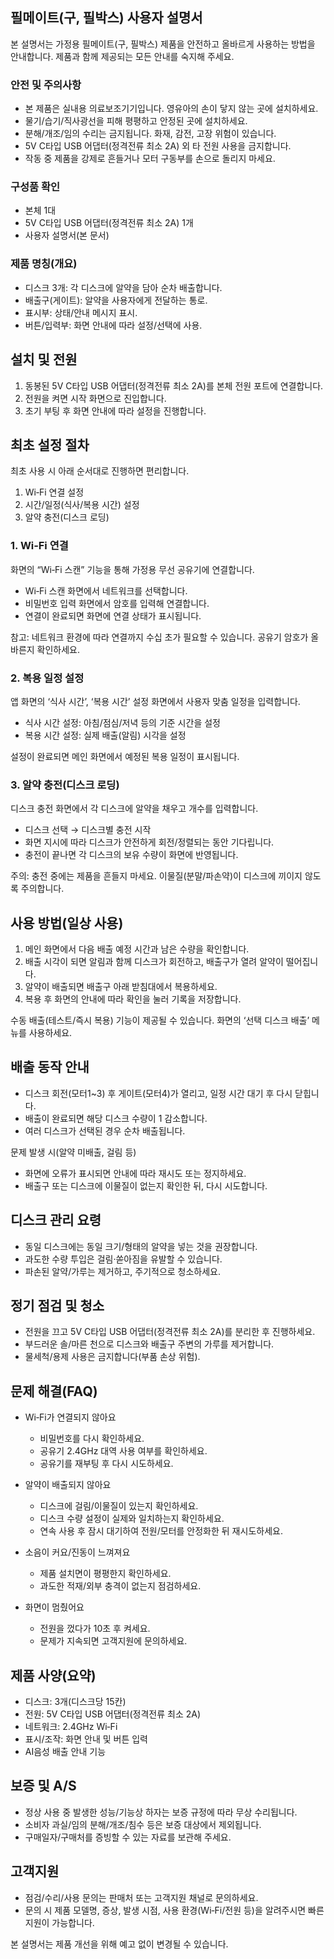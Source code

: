 ## 필메이트(구, 필박스) 사용자 설명서

본 설명서는 가정용 필메이트(구, 필박스) 제품을 안전하고 올바르게 사용하는 방법을 안내합니다. 제품과 함께 제공되는 모든 안내를 숙지해 주세요.

### 안전 및 주의사항
- 본 제품은 실내용 의료보조기기입니다. 영유아의 손이 닿지 않는 곳에 설치하세요.
- 물기/습기/직사광선을 피해 평평하고 안정된 곳에 설치하세요.
- 분해/개조/임의 수리는 금지됩니다. 화재, 감전, 고장 위험이 있습니다.
- 5V C타입 USB 어댑터(정격전류 최소 2A) 외 타 전원 사용을 금지합니다.
- 작동 중 제품을 강제로 흔들거나 모터 구동부를 손으로 돌리지 마세요.

### 구성품 확인
- 본체 1대
- 5V C타입 USB 어댑터(정격전류 최소 2A) 1개
- 사용자 설명서(본 문서)

### 제품 명칭(개요)
- 디스크 3개: 각 디스크에 알약을 담아 순차 배출합니다.
- 배출구(게이트): 알약을 사용자에게 전달하는 통로.
- 표시부: 상태/안내 메시지 표시.
- 버튼/입력부: 화면 안내에 따라 설정/선택에 사용.

## 설치 및 전원
1) 동봉된 5V C타입 USB 어댑터(정격전류 최소 2A)를 본체 전원 포트에 연결합니다.
2) 전원을 켜면 시작 화면으로 진입합니다.
3) 초기 부팅 후 화면 안내에 따라 설정을 진행합니다.

## 최초 설정 절차
최초 사용 시 아래 순서대로 진행하면 편리합니다.
1) Wi‑Fi 연결 설정
2) 시간/일정(식사/복용 시간) 설정
3) 알약 충전(디스크 로딩)

### 1. Wi‑Fi 연결
화면의 “Wi‑Fi 스캔” 기능을 통해 가정용 무선 공유기에 연결합니다.
- Wi‑Fi 스캔 화면에서 네트워크를 선택합니다.
- 비밀번호 입력 화면에서 암호를 입력해 연결합니다.
- 연결이 완료되면 화면에 연결 상태가 표시됩니다.

참고: 네트워크 환경에 따라 연결까지 수십 초가 필요할 수 있습니다. 공유기 암호가 올바른지 확인하세요.

### 2. 복용 일정 설정
앱 화면의 ‘식사 시간’, ‘복용 시간’ 설정 화면에서 사용자 맞춤 일정을 입력합니다.
- 식사 시간 설정: 아침/점심/저녁 등의 기준 시간을 설정
- 복용 시간 설정: 실제 배출(알림) 시각을 설정

설정이 완료되면 메인 화면에서 예정된 복용 일정이 표시됩니다.

### 3. 알약 충전(디스크 로딩)
디스크 충전 화면에서 각 디스크에 알약을 채우고 개수를 입력합니다.
- 디스크 선택 → 디스크별 충전 시작
- 화면 지시에 따라 디스크가 안전하게 회전/정렬되는 동안 기다립니다.
- 충전이 끝나면 각 디스크의 보유 수량이 화면에 반영됩니다.

주의: 충전 중에는 제품을 흔들지 마세요. 이물질(분말/파손약)이 디스크에 끼이지 않도록 주의합니다.

## 사용 방법(일상 사용)
1) 메인 화면에서 다음 배출 예정 시간과 남은 수량을 확인합니다.
2) 배출 시각이 되면 알림과 함께 디스크가 회전하고, 배출구가 열려 알약이 떨어집니다.
3) 알약이 배출되면 배출구 아래 받침대에서 복용하세요.
4) 복용 후 화면의 안내에 따라 확인을 눌러 기록을 저장합니다.

수동 배출(테스트/즉시 복용) 기능이 제공될 수 있습니다. 화면의 ‘선택 디스크 배출’ 메뉴를 사용하세요.

## 배출 동작 안내
- 디스크 회전(모터1~3) 후 게이트(모터4)가 열리고, 일정 시간 대기 후 다시 닫힙니다.
- 배출이 완료되면 해당 디스크 수량이 1 감소합니다.
- 여러 디스크가 선택된 경우 순차 배출됩니다.

문제 발생 시(알약 미배출, 걸림 등)
- 화면에 오류가 표시되면 안내에 따라 재시도 또는 정지하세요.
- 배출구 또는 디스크에 이물질이 없는지 확인한 뒤, 다시 시도합니다.

## 디스크 관리 요령
- 동일 디스크에는 동일 크기/형태의 알약을 넣는 것을 권장합니다.
- 과도한 수량 투입은 걸림·쏟아짐을 유발할 수 있습니다.
- 파손된 알약/가루는 제거하고, 주기적으로 청소하세요.

## 정기 점검 및 청소
- 전원을 끄고 5V C타입 USB 어댑터(정격전류 최소 2A)를 분리한 후 진행하세요.
- 부드러운 솔/마른 천으로 디스크와 배출구 주변의 가루를 제거합니다.
- 물세척/용제 사용은 금지합니다(부품 손상 위험).

## 문제 해결(FAQ)
- Wi‑Fi가 연결되지 않아요
  - 비밀번호를 다시 확인하세요.
  - 공유기 2.4GHz 대역 사용 여부를 확인하세요.
  - 공유기를 재부팅 후 다시 시도하세요.

- 알약이 배출되지 않아요
  - 디스크에 걸림/이물질이 있는지 확인하세요.
  - 디스크 수량 설정이 실제와 일치하는지 확인하세요.
  - 연속 사용 후 잠시 대기하여 전원/모터를 안정화한 뒤 재시도하세요.

- 소음이 커요/진동이 느껴져요
  - 제품 설치면이 평평한지 확인하세요.
  - 과도한 적재/외부 충격이 없는지 점검하세요.

- 화면이 멈췄어요
  - 전원을 껐다가 10초 후 켜세요.
  - 문제가 지속되면 고객지원에 문의하세요.

## 제품 사양(요약)
- 디스크: 3개(디스크당 15칸)
- 전원: 5V C타입 USB 어댑터(정격전류 최소 2A)
- 네트워크: 2.4GHz Wi‑Fi
- 표시/조작: 화면 안내 및 버튼 입력
- AI음성 배출 안내 기능

## 보증 및 A/S
- 정상 사용 중 발생한 성능/기능상 하자는 보증 규정에 따라 무상 수리됩니다.
- 소비자 과실/임의 분해/개조/침수 등은 보증 대상에서 제외됩니다.
- 구매일자/구매처를 증빙할 수 있는 자료를 보관해 주세요.

## 고객지원
- 점검/수리/사용 문의는 판매처 또는 고객지원 채널로 문의하세요.
- 문의 시 제품 모델명, 증상, 발생 시점, 사용 환경(Wi‑Fi/전원 등)을 알려주시면 빠른 지원이 가능합니다.

본 설명서는 제품 개선을 위해 예고 없이 변경될 수 있습니다.


